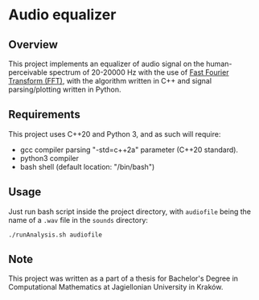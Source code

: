 # Audio equalizer
## Overview
This project implements an equalizer of audio signal on the human-perceivable spectrum of 20-20000 Hz with the use of [Fast Fourier Transform (FFT)](https://en.wikipedia.org/wiki/Fast_Fourier_transform), with the algorithm written in C++ and signal parsing/plotting written in Python.
## Requirements
This project uses C++20 and Python 3, and as such will require:
* gcc compiler parsing "-std=c++2a" parameter (C++20 standard).
* python3 compiler
* bash shell (default location: "/bin/bash")
## Usage
Just run bash script inside the project directory, with `audiofile` being the name of a `.wav` file in the `sounds` directory:

    ./runAnalysis.sh audiofile

## Note
This project was written as a part of a thesis for Bachelor's Degree in Computational Mathematics at Jagiellonian University in Kraków.

